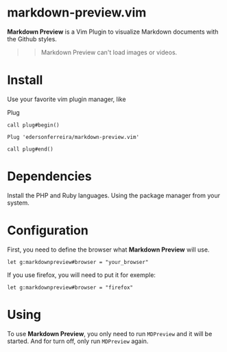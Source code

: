 # markdown-preview.vim

**Markdown Preview** is a Vim Plugin to visualize Markdown documents with the Github styles.

>> Markdown Preview can't load images or videos.

# Install

Use your favorite vim plugin manager, like

Plug

```
call plug#begin()

Plug 'edersonferreira/markdown-preview.vim'

call plug#end()
```

# Dependencies

Install the PHP and Ruby languages. Using the package manager from your system.

# Configuration

First, you need to define the browser what **Markdown Preview** will use.

`let g:markdownpreview#browser = "your_browser"`

If you use firefox, you will need to put it for exemple:

`let g:markdownpreview#browser = "firefox"`

# Using

To use **Markdown Preview**, you only need to run `MDPreview` and it will be started. And for turn off, only run `MDPreview` again.
